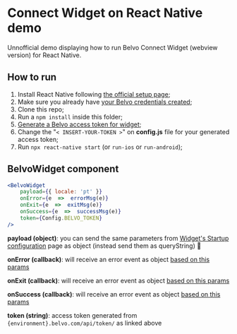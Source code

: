 # Connect Widget on React Native demo

Unnofficial demo displaying how to run Belvo Connect Widget (webview version) for React Native. 

## How to run

 1. Install React Native following [the official setup page](https://reactnative.dev/docs/environment-setup);
 2. Make sure you already have [your Belvo credentials created](https://developers.belvo.com/docs/get-your-belvo-api-keys);
 3. Clone this repo;
 4. Run a `npm install` inside this folder;
 5. [Generate a Belvo access token for widget](https://developers.belvo.com/docs/widget-for-web#2-generate-an-access_token);
 6. Change the "`< INSERT-YOUR-TOKEN >`" on **config.js** file for your generated access token;
 7. Run `npx react-native start` (or `run-ios` or `run-android`);

## BelvoWidget component

```jsx
<BelvoWidget
	payload={{ locale: 'pt' }}
	onError={e  =>  errorMsg(e)}
	onExit={e  =>  exitMsg(e)}
	onSuccess={e  =>  successMsg(e)}
	token={Config.BELVO_TOKEN}
/>
```

**payload (object)**: you can send the same parameters from [Widget's Startup configuration](https://developers.belvo.com/docs/widget-startup-configuration) page as object (instead send them as queryString) 🤟

**onError (callback)**: will receive an error event as object [based on this params](https://developers.belvo.com/docs/widget-for-webviews#success-event)

**onExit (callback)**: will receive an error event as object [based on this params](https://developers.belvo.com/docs/widget-for-webviews#exit-event)

**onSuccess (callback)**: will receive an error event as object [based on this params](https://developers.belvo.com/docs/widget-for-webviews#error-event)

**token (string)**: access token generated from `{environment}.belvo.com/api/token/` as linked above